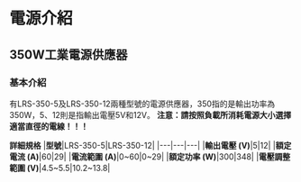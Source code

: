 # 電源介紹
## 350W工業電源供應器
### 基本介紹
有LRS-350-5及LRS-350-12兩種型號的電源供應器，350指的是輸出功率為350W，5、12則是指輸出電壓5V和12V。
**注意：請按照負載所消耗電源大小選擇適當直徑的電線！！！**

**詳細規格**
|**型號**|LRS-350-5|LRS-350-12|
|---|---|---|
|**輸出電壓 (V)**|5|12|
|**額定電流 (A)**|60|29|
|**電流範圍 (A)**|0~60|0~29|
|**額定功率 (W)**|300|348|
|**電壓調整範圍 (V)**|4.5~5.5|10.2~13.8|
